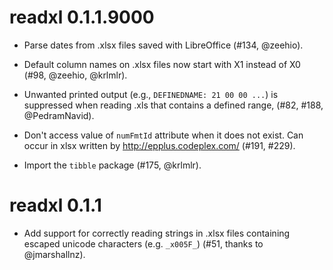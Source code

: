 # readxl 0.1.1.9000

* Parse dates from .xlsx files saved with LibreOffice (#134, @zeehio).

* Default column names on .xlsx files now start with X1 instead of X0 (#98, @zeehio, @krlmlr).

* Unwanted printed output (e.g., `DEFINEDNAME: 21 00 00 ...`) is suppressed when reading .xls that contains a defined range, (#82, #188, @PedramNavid).

* Don't access value of `numFmtId` attribute when it does not exist. Can occur in xlsx written by <http://epplus.codeplex.com/> (#191, #229).

* Import the `tibble` package (#175, @krlmlr).

# readxl 0.1.1

* Add support for correctly reading strings in .xlsx files containing escaped 
  unicode characters (e.g. `_x005F_`) (#51, thanks to @jmarshallnz).
